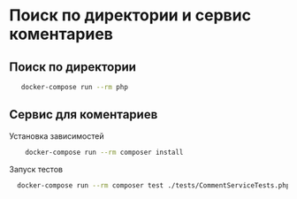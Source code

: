 # Поиск по директории и сервис коментариев
## Поиск по директории

```bash
   docker-compose run --rm php
```
## Сервис для коментариев
Установка зависимостей
```bash
    docker-compose run --rm composer install
```
Запуск тестов
```bash
  docker-compose run --rm composer test ./tests/CommentServiceTests.php
```